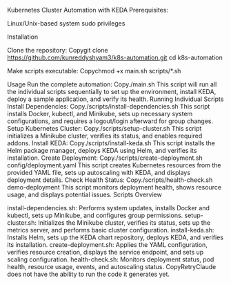 Kubernetes Cluster Automation with KEDA
Prerequisites:

Linux/Unix-based system
sudo privileges

Installation

Clone the repository:
Copygit clone https://github.com/kunreddyshyam3/k8s-automation.git
cd k8s-automation

Make scripts executable:
Copychmod +x main.sh scripts/*.sh


Usage
Run the complete automation:
Copy./main.sh
This script will run all the individual scripts sequentially to set up the environment, install KEDA, deploy a sample application, and verify its health.
Running Individual Scripts
Install Dependencies:
Copy./scripts/install-dependencies.sh
This script installs Docker, kubectl, and Minikube, sets up necessary system configurations, and requires a logout/login afterward for group changes.
Setup Kubernetes Cluster:
Copy./scripts/setup-cluster.sh
This script initializes a Minikube cluster, verifies its status, and enables required addons.
Install KEDA:
Copy./scripts/install-keda.sh
This script installs the Helm package manager, deploys KEDA using Helm, and verifies its installation.
Create Deployment:
Copy./scripts/create-deployment.sh config/deployment.yaml
This script creates Kubernetes resources from the provided YAML file, sets up autoscaling with KEDA, and displays deployment details.
Check Health Status:
Copy./scripts/health-check.sh demo-deployment
This script monitors deployment health, shows resource usage, and displays potential issues.
Scripts Overview

install-dependencies.sh: Performs system updates, installs Docker and kubectl, sets up Minikube, and configures group permissions.
setup-cluster.sh: Initializes the Minikube cluster, verifies its status, sets up the metrics server, and performs basic cluster configuration.
install-keda.sh: Installs Helm, sets up the KEDA chart repository, deploys KEDA, and verifies its installation.
create-deployment.sh: Applies the YAML configuration, verifies resource creation, displays the service endpoint, and sets up scaling configuration.
health-check.sh: Monitors deployment status, pod health, resource usage, events, and autoscaling status.
 CopyRetryClaude does not have the ability to run the code it generates yet.
